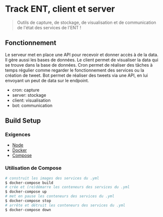 # Track ENT, client et server

> Outils de capture, de stockage, de visualisation et de communication de l'état des services de l'ENT !

## Fonctionnement

Le serveur met en place une API pour recevoir et donner accès à de la data. Il gère aussi les bases de données. Le client permet de visualiser la data qui se trouve dans la base de données. Cron permet de réaliser des tâches à temps régulier comme regarder le fonctionnement des services ou la création de tweet. Bot permet de réaliser des tweets via une API, en lui envoyant un peut de data sur le endpoint.

- cron: capture
- server: stockage
- client: visualisation
- bot: communication

## Build Setup

### Exigences

- [Node](https://nodejs.org/)
- [Docker](https://www.docker.com/)
- [Compose](https://docs.docker.com/compose/)

### Utilisation de Compose

```bash
# construit les images des services du .yml
$ docker-compose build
# crée et (re)démarre les conteneurs des services du .yml
$ docker-compose up
# met en pause les conteneurs des services du .yml
$ docker-compose stop
# arrête et détruit les conteneurs des services du .yml
$ docker-compose down
```
